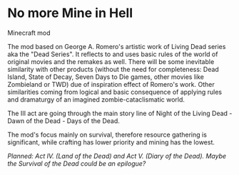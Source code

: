 # No more Mine in Hell
Minecraft mod

The mod based on George A. Romero's artistic work of Living Dead series aka the "Dead Series".
It reflects to and uses basic rules of the world of original movies and the remakes as well.
There will be some inevitable similarity with other products (without the need for completeness: Dead Island, State of Decay, Seven Days to Die games, other movies like Zombieland or TWD) due of inspiration effect of Romero's work. Other similarities coming from logical and basic consequence of applying rules and dramaturgy of an imagined zombie-cataclismatic world.
 
The III act are going through the main story line of Night of the Living Dead - Dawn of the Dead - Days of the Dead.

The mod's focus mainly on survival, therefore resource gathering is significant, while crafting has lower priority and mining has the lowest.

_Planned: Act IV. (Land of the Dead) and Act V. (Diary of the Dead). Maybe the Survival of the Dead could be an epilogue?_

